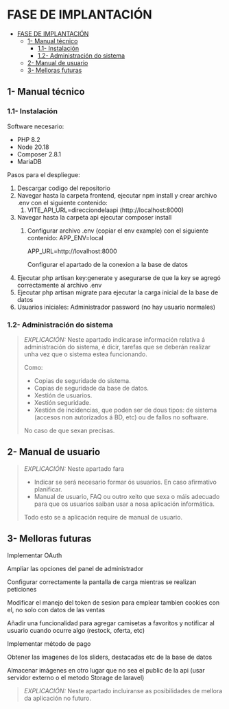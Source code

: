 # FASE DE IMPLANTACIÓN

- [FASE DE IMPLANTACIÓN](#fase-de-implantación)
  - [1- Manual técnico](#1--manual-técnico)
    - [1.1- Instalación](#11--instalación)
    - [1.2- Administración do sistema](#12--administración-do-sistema)
  - [2- Manual de usuario](#2--manual-de-usuario)
  - [3- Melloras futuras](#3--melloras-futuras)

## 1- Manual técnico

### 1.1- Instalación

Software necesario:

* PHP 8.2
* Node 20.18
* Composer 2.8.1
* MariaDB

Pasos para el despliegue:

1. Descargar codigo del repositorio
2. Navegar hasta la carpeta frontend, ejecutar npm install y crear archivo .env con el siguiente contenido:
   1. VITE_API_URL=direcciondelaapi (http://localhost:8000)
3. Navegar hasta la carpeta api ejecutar composer install
   1. Configurar archivo .env (copiar el env example) con el siguiente contenido:
      APP_ENV=local

      APP_URL=http://lovalhost:8000

      Configurar el apartado de la conexion a la base de datos
4. Ejecutar php artisan key:generate y asegurarse de que la key se agregó correctamente al archivo .env
5. Ejecutar php artisan migrate para ejecutar la carga inicial de la base de datos
6. Usuarios iniciales: Administrador password (no hay usuario normales)

### 1.2- Administración do sistema

> *EXPLICACIÓN:* Neste apartado indicarase información relativa á administración do sistema, é dicir, tarefas que se deberán realizar unha vez que o sistema estea funcionando.
>
> Como:
>
> - Copias de seguridade do sistema.
> - Copias de seguridade da base de datos.
> - Xestión de usuarios.
> - Xestión seguridade.
> - Xestión de incidencias, que poden ser de dous tipos: de sistema (accesos non autorizados á BD, etc) ou de fallos no software.
>
> No caso de que sexan precisas.

## 2- Manual de usuario

> *EXPLICACIÓN:* Neste apartado fara
>
> - Indicar se será necesario formar ós usuarios. En caso afirmativo planificar.
> - Manual de usuario, FAQ ou outro xeito que sexa o máis adecuado para que os usuarios saiban usar a nosa aplicación informática.
>
> Todo esto se a aplicación require de manual de usuario.

## 3- Melloras futuras

Implementar OAuth

Ampliar las opciones del panel de administrador

Configurar correctamente la pantalla de carga mientras se realizan peticiones

Modificar el manejo del token de sesion para emplear tambien cookies con el, no solo con datos de las ventas

Añadir una funcionalidad para agregar camisetas a favoritos y notificar al usuario cuando ocurre algo (restock, oferta, etc)

Implementar método de pago

Obtener las imagenes de los sliders, destacadas etc de la base de datos

Almacenar imágenes en otro lugar que no sea el public de la api (usar servidor externo o el metodo Storage de laravel)

> *EXPLICACIÓN:* Neste apartado incluiranse as posibilidades de mellora da aplicación no futuro.
